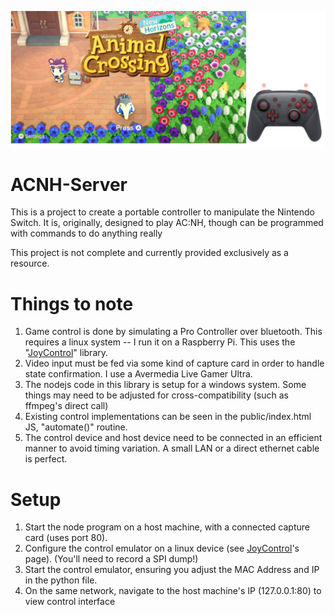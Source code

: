 ![screengrab.jpg](https://github.com/kendallgoto/acnh-server/blob/master/screengrab.jpg "screengrab.jpg")
# ACNH-Server

This is a project to create a portable controller to manipulate the Nintendo Switch. It is, originally, designed to play AC:NH, though can be programmed with commands to do anything really

This project is not complete and currently provided exclusively as a resource.

# Things to note
1) Game control is done by simulating a Pro Controller over bluetooth. This requires a linux system -- I run it on a Raspberry Pi. This uses the "[JoyControl](https://github.com/mart1nro/joycontrol)" library.
2) Video input must be fed via some kind of capture card in order to handle state confirmation. I use a Avermedia Live Gamer Ultra.
3) The nodejs code in this library is setup for a windows system. Some things may need to be adjusted for cross-compatibility (such as ffmpeg's direct call)
4) Existing control implementations can be seen in the public/index.html JS, "automate()" routine.
5) The control device and host device need to be connected in an efficient manner to avoid timing variation. A small LAN or a direct ethernet cable is perfect.

# Setup
1) Start the node program on a host machine, with a connected capture card (uses port 80).
2) Configure the control emulator on a linux device (see [JoyControl](https://github.com/mart1nro/joycontrol)'s page). (You'll need to record a SPI dump!)
3) Start the control emulator, ensuring you adjust the MAC Address and IP in the python file.
4) On the same network, navigate to the host machine's IP (127.0.0.1:80) to view control interface

